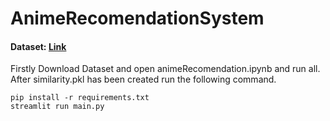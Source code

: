 # AnimeRecomendationSystem

#### Dataset: [Link](https://www.kaggle.com/datasets/vishalmane10/anime-dataset-2022)
Firstly Download Dataset and open animeRecomendation.ipynb and run all. After similarity.pkl has been created run the following command.
```
pip install -r requirements.txt
streamlit run main.py
```
